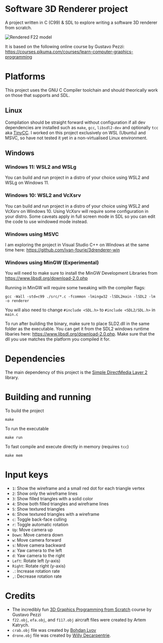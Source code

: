 # Software 3D Renderer project

A project written in C (C99) & SDL to explore writing a software 3D renderer from scratch.

![Rendered F22 model](./assets/f22.gif?raw=true)

It is based on the following online course by Gustavo Pezzi: https://courses.pikuma.com/courses/learn-computer-graphics-programming

# Platforms

This project uses the GNU C Compiler toolchain and should theorically work on those that supports and SDL. 

## Linux
Compilation should be straight forward without configuration if all dev dependencies are installed such as `make`, `gcc`, `libsdl2-dev` and optionally `tcc` aka [TinyCC](https://bellard.org/tcc/). I worked on this project exclusively on WSL (Ubuntu) and MSVC, so have not tested it yet in a non-virtualised Linux environment.

## Windows
### Windows 11: WSL2 and WSLg
You can build and run project in a distro of your choice using WSL2 and WSLg on Windows 11. 

### Windows 10: WSL2 and VcXsrv
You can build and run project in a distro of your choice using WSL2 and VcXsrv on Windows 10. Using VcXsrv will require some configuration in your distro. Some caveats apply in full screen mode in SDL so you can edit the code to use windowed mode instead. 

### Windows using MSVC
I am exploring the project in Visual Studio C++ on Windows at the same time here: https://github.com/ivan-fourie/3drenderer-win

### Windows using MinGW (Experimental)
You will need to make sure to install the MinGW Development Libraries from https://www.libsdl.org/download-2.0.php

Running in MinGW will require some tweaking with the compiler flags:

`gcc -Wall -std=c99 ./src/*.c -fcommon -lmingw32 -lSDL2main -lSDL2 -lm -o renderer`

You will also need to change `#include <SDL.h>` to `#include <SDL2/SDL.h>` in `main.c`

To run after building the binary, make sure to place SLD2.dll in the same folder as the executable. You can get it from the SDL2 windows runtime libaries here: https://www.libsdl.org/download-2.0.php. Make sure that the dll you use matches the platform you compiled it for.

# Dependencies

The main dependency of this project is the [Simple DirectMedia Layer 2](https://www.libsdl.org/) library.

# Building and running

To build the project

    make

To run the executable

    make run

To fast compile and execute directly in memory (requires `tcc`)

    make mem

# Input keys

* `1`: Show the wireframe and a small red dot for each triangle vertex
* `2`: Show only the wireframe lines
* `3`: Show filled triangles with a solid color
* `4`: Show both filled triangles and wireframe lines
* `5`: Show textured triangles
* `6`: Show textured triangles with a wireframe
* `c`: Toggle back-face culling
* `r`: Toggle automatic rotation
* `Up`: Move camera up
* `Down`: Move camera down
* `w`: Move camera forward 
* `s`: Move camera backward
* `a`: Yaw camera to the left
* `d`: Yaw camera to the right
* `Left`: Rotate left (y-axis)
* `Right`: Rotate right (y-axis)
* `.`: Increase rotation rate
* `,`: Decrease rotation rate

# Credits
* The incredibly fun [3D Graphics Programming from Scratch](https://courses.pikuma.com/courses/learn-computer-graphics-programming) course by Gustavo Pezzi
* `f22.obj`, `efa.obj`, and `f117.obj` aircraft files were created by Artem Katrych.
* `crab.obj` file was created by [Bohdan Lvov](https://sketchfab.com/ostapblendercg)
* `drone.obj` file was created by [Willy Decarpentrie](https://sketchfab.com/skudgee).